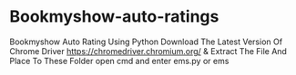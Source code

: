 # Bookmyshow-auto-ratings
Bookmyshow Auto Rating Using Python
Download The Latest Version Of Chrome Driver https://chromedriver.chromium.org/ & Extract The File And Place To These Folder open cmd and enter ems.py or ems
